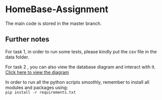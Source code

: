 # HomeBase-Assignment
The main code is stored in the master branch.

## Further notes
For task 1, in order to run some tests, please kindly put the csv file in the data folder.  

For task 2 , you can also view the database diagram and interact with it.  
[Click here to view the diagram](https://dbdiagram.io/d/Ecommerce-Inventory-65866f6889dea6279971ae58)  

In order to run all the python scripts smoothly, remember to install all modules and packages using:  
`pip install -r requirements.txt`
